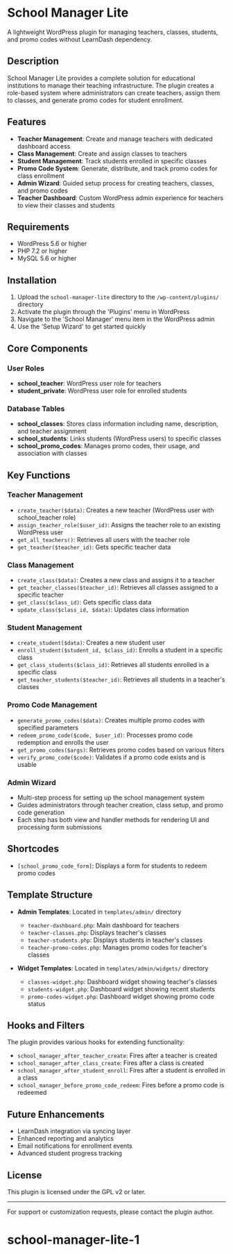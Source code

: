 # School Manager Lite

A lightweight WordPress plugin for managing teachers, classes, students, and promo codes without LearnDash dependency.

## Description

School Manager Lite provides a complete solution for educational institutions to manage their teaching infrastructure. The plugin creates a role-based system where administrators can create teachers, assign them to classes, and generate promo codes for student enrollment.

## Features

- **Teacher Management**: Create and manage teachers with dedicated dashboard access
- **Class Management**: Create and assign classes to teachers
- **Student Management**: Track students enrolled in specific classes
- **Promo Code System**: Generate, distribute, and track promo codes for class enrollment
- **Admin Wizard**: Guided setup process for creating teachers, classes, and promo codes
- **Teacher Dashboard**: Custom WordPress admin experience for teachers to view their classes and students

## Requirements

- WordPress 5.6 or higher
- PHP 7.2 or higher
- MySQL 5.6 or higher

## Installation

1. Upload the `school-manager-lite` directory to the `/wp-content/plugins/` directory
2. Activate the plugin through the 'Plugins' menu in WordPress
3. Navigate to the 'School Manager' menu item in the WordPress admin
4. Use the 'Setup Wizard' to get started quickly

## Core Components

### User Roles

- **school_teacher**: WordPress user role for teachers
- **student_private**: WordPress user role for enrolled students

### Database Tables

- **school_classes**: Stores class information including name, description, and teacher assignment
- **school_students**: Links students (WordPress users) to specific classes
- **school_promo_codes**: Manages promo codes, their usage, and association with classes

## Key Functions

### Teacher Management

- `create_teacher($data)`: Creates a new teacher (WordPress user with school_teacher role)
- `assign_teacher_role($user_id)`: Assigns the teacher role to an existing WordPress user
- `get_all_teachers()`: Retrieves all users with the teacher role
- `get_teacher($teacher_id)`: Gets specific teacher data

### Class Management

- `create_class($data)`: Creates a new class and assigns it to a teacher
- `get_teacher_classes($teacher_id)`: Retrieves all classes assigned to a specific teacher
- `get_class($class_id)`: Gets specific class data
- `update_class($class_id, $data)`: Updates class information

### Student Management

- `create_student($data)`: Creates a new student user
- `enroll_student($student_id, $class_id)`: Enrolls a student in a specific class
- `get_class_students($class_id)`: Retrieves all students enrolled in a specific class
- `get_teacher_students($teacher_id)`: Retrieves all students in a teacher's classes

### Promo Code Management

- `generate_promo_codes($data)`: Creates multiple promo codes with specified parameters
- `redeem_promo_code($code, $user_id)`: Processes promo code redemption and enrolls the user
- `get_promo_codes($args)`: Retrieves promo codes based on various filters
- `verify_promo_code($code)`: Validates if a promo code exists and is usable

### Admin Wizard

- Multi-step process for setting up the school management system
- Guides administrators through teacher creation, class setup, and promo code generation
- Each step has both view and handler methods for rendering UI and processing form submissions

## Shortcodes

- `[school_promo_code_form]`: Displays a form for students to redeem promo codes

## Template Structure

- **Admin Templates**: Located in `templates/admin/` directory
  - `teacher-dashboard.php`: Main dashboard for teachers
  - `teacher-classes.php`: Displays teacher's classes
  - `teacher-students.php`: Displays students in teacher's classes
  - `teacher-promo-codes.php`: Manages promo codes for teacher's classes

- **Widget Templates**: Located in `templates/admin/widgets/` directory
  - `classes-widget.php`: Dashboard widget showing teacher's classes
  - `students-widget.php`: Dashboard widget showing recent students
  - `promo-codes-widget.php`: Dashboard widget showing promo code status

## Hooks and Filters

The plugin provides various hooks for extending functionality:

- `school_manager_after_teacher_create`: Fires after a teacher is created
- `school_manager_after_class_create`: Fires after a class is created
- `school_manager_after_student_enroll`: Fires after a student is enrolled in a class
- `school_manager_before_promo_code_redeem`: Fires before a promo code is redeemed

## Future Enhancements

- LearnDash integration via syncing layer
- Enhanced reporting and analytics
- Email notifications for enrollment events
- Advanced student progress tracking

## License

This plugin is licensed under the GPL v2 or later.

---

For support or customization requests, please contact the plugin author.
# school-manager-lite-1
